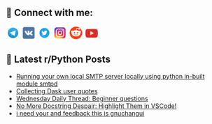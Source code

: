 ## 🔎 Connect with me:
[<img src="https://github.com/bullbesh/bullbesh/blob/main/images/Telegram.png" width="32" height="32" />](https://t.me/bullbesh)
[<img src="https://github.com/bullbesh/bullbesh/blob/main/images/VK.png" width="32" height="32" />](https://vk.com/bullbesh)
[<img src="https://github.com/bullbesh/bullbesh/blob/main/images/Twitter.png" width="32" height="32" />](https://twitter.com/bullbesh1)
[<img src="https://github.com/bullbesh/bullbesh/blob/main/images/Instagram.png" width="32" height="32" />](https://www.instagram.com/bullbesh)
[<img src="https://github.com/bullbesh/bullbesh/blob/main/images/Reddit.png" width="32" height="32" />](https://www.reddit.com/user/bullbesh)
[<img src="https://github.com/bullbesh/bullbesh/blob/main/images/YouTube.png" width="32" height="32" />](https://www.youtube.com/channel/UCtfjRs6uzgq5mfm8S06WTcg)

## 📕 Latest r/Python Posts
<!-- BLOG-POST-LIST:START -->
- [Running your own local SMTP server locally using python in-built module smtpd](https://www.reddit.com/r/Python/comments/1bdv72p/running_your_own_local_smtp_server_locally_using/)
- [Collecting Dask user quotes](https://www.reddit.com/r/Python/comments/1bduqcz/collecting_dask_user_quotes/)
- [Wednesday Daily Thread: Beginner questions](https://www.reddit.com/r/Python/comments/1bdcvo2/wednesday_daily_thread_beginner_questions/)
- [No More Docstring Despair: Highlight Them in VSCode!](https://www.reddit.com/r/Python/comments/1bd72qa/no_more_docstring_despair_highlight_them_in_vscode/)
- [i need your and feedback this is gnuchangui](https://www.reddit.com/r/Python/comments/1bd5tq8/i_need_your_and_feedback_this_is_gnuchangui/)
<!-- BLOG-POST-LIST:END -->
